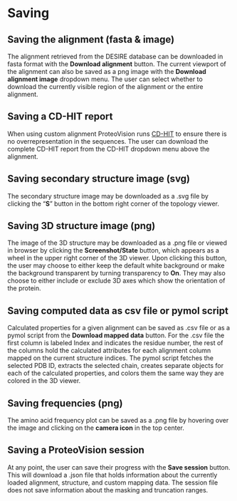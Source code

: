 # Saving
## Saving the alignment (fasta & image)
The alignment retrieved from the DESIRE database can be downloaded in fasta format with the **Download alignment** button. 
The current viewport of the alignment can also be saved as a png image with the **Download alignment image** dropdown menu. 
The user can select whether to download the currently visible region of the alignment or the entire alignment.


## Saving a CD-HIT report
When using custom alignment ProteoVision runs [CD-HIT](http://weizhongli-lab.org/cd-hit/) to ensure there is no overrepresentation in the sequences. The user can download the complete CD-HIT report from the CD-HIT dropdown menu above the alignment.
## Saving secondary structure image (svg) 
The secondary structure image may be downloaded as a .svg file by clicking the “**S**” button in the bottom right corner of the topology viewer. 

## Saving 3D structure image (png) 
The image of the 3D structure may be downloaded as a .png file or viewed in browser by clicking the **Screenshot/State** button, which appears as a wheel in the upper right corner of the 3D viewer. Upon clicking this button, the user may choose to either keep the default white background or make the background transparent by turning transparency to **On**. They may also choose to either include or exclude 3D axes which show the orientation of the protein.

## Saving computed data as csv file or pymol script 
Calculated properties for a given alignment can be saved as .csv file or as a pymol script from the **Download mapped data** button. For the .csv file the first column is labeled Index and indicates the residue number, the rest of the columns hold the calculated attributes for each alignment column mapped on the current structure indices. The pymol script fetches the selected PDB ID, extracts the selected chain, creates separate objects for each of the calculated properties, and colors them the same way they are colored in the 3D viewer.

## Saving frequencies (png) 
The amino acid frequency plot can be saved as a .png file by hovering over the image and clicking on the **camera icon** in the top center. 

## Saving a ProteoVision session
At any point, the user can save their progress with the **Save session** button. This will download a .json file that holds information about the currently loaded alignment, structure, and custom mapping data. The session file does not save information about the masking and truncation ranges.

